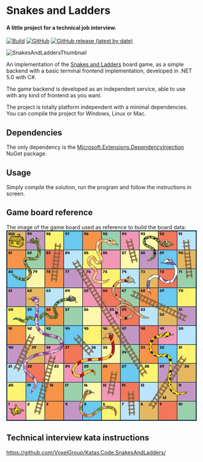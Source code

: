 # Snakes and Ladders
#### A little project for a technical job interview.
[![Build](https://github.com/VisualStudioEX3/SnakesAndLadders/actions/workflows/main.yml/badge.svg)](https://github.com/VisualStudioEX3/SnakesAndLadders/actions/workflows/main.yml)
[![GitHub](https://img.shields.io/github/license/VisualStudioEX3/SnakesAndLadders?color=yellow)](https://opensource.org/licenses/MIT)
[![GitHub release (latest by date)](https://img.shields.io/github/v/release/VisualStudioEX3/SnakesAndLadders)](https://github.com/VisualStudioEX3/SnakesAndLadders/releases/)

![SnakesAndLaddersThumbnail](https://repository-images.githubusercontent.com/455662500/74946729-6153-41f1-97c3-7e8edb7d885e)

An implementation of the [Snakes and Ladders](https://en.wikipedia.org/wiki/Snakes_and_ladders) board game, as a simple backend with a basic terminal frontend implementation, developed in .NET 5.0 with C#.

The game backend is developed as an independent service, able to use with any kind of frontend as you want.

The project is totally platform independent with a minimal dependencies. You can compile the project for Windows, Linux or Mac.

## Dependencies
The only dependency is the [Microsoft.Extensions.DependencyInjection](https://www.nuget.org/packages/Microsoft.Extensions.DependencyInjection/) NuGet package.

## Usage
Simply compile the solution, run the program and follow the instructions in screen.

## Game board reference
The image of the game board used as reference to build the board data:
![SnakesAndLaddersBoard](SnakesAndLaddersBoard.jpg)

## Technical interview kata instructions
https://github.com/VoxelGroup/Katas.Code.SnakesAndLadders/
